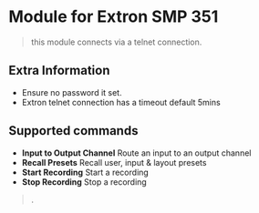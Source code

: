 # Module for Extron SMP 351

> this module connects via a telnet connection.

## Extra Information

* Ensure no password it set.
* Extron telnet connection has a timeout default 5mins

## Supported commands

* **Input to Output Channel** Route an input to an output channel
* **Recall Presets** Recall user, input & layout presets
* **Start Recording** Start a recording
* **Stop Recording** Stop a recording

> .
